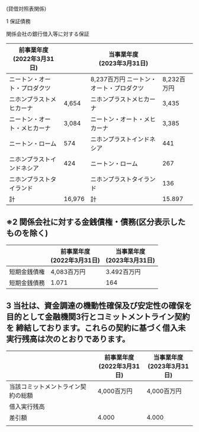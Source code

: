 (貸借対照表関係)

1 保証債務

関係会社の銀行借入等に対する保証

| 前事業年度<br>(2022年3月31日) |        | 当事業年度<br>(2023年3月31日)   |          |
|-----------------------|--------|-------------------------|----------|
| ニートン・オート・プロダクツ        |        | 8,237百万円 ニートン・オート・プロダクツ | 8,232百万円 |
| ニホンプラストメヒカーナ          | 4,654  | ニホンプラストメヒカーナ            | 3,435    |
| ニートン・オート・メヒカーナ        | 3,084  | ニートン・オート・メヒカーナ          | 3,385    |
| ニートン・ローム              | 574    | ニホンプラストインドネシア           | 441      |
| ニホンプラストインドネシア         | 424    | ニートン・ローム                | 267      |
| ニホンプラストタイランド          |        | ニホンプラストタイランド            | 136      |
| 計                     | 16,976 | 計                       | 15.897   |

## ※2 関係会社に対する金銭債権・債務(区分表示したものを除く)

|        | 前事業年度<br>(2022年3月31日) | 当事業年度<br>(2023年3月31日) |
|--------|-----------------------|-----------------------|
| 短期金銭債権 | 4,083百万円              | 3.492百万円              |
| 短期金銭債務 | 1.071                 | 164                   |

## 3 当社は、資金調達の機動性確保及び安定性の確保を目的として金融機関3行とコミットメントライン契約を 締結しております。これらの契約に基づく借入未実行残高は次のとおりであります。

|                   | 前事業年度<br>(2022年3月31日) | 当事業年度<br>(2023年3月31日) |
|-------------------|-----------------------|-----------------------|
| 当該コミットメントライン契約の総額 | 4,000百万円              | 4,000百万円              |
| 借入実行残高            |                       |                       |
| 差引額               | 4.000                 | 4.000                 |
|                   |                       |                       |